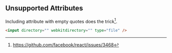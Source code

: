 ## Unsupported Attributes

Including attribute with empty quotes does the trick[^1].

``` html
<input directory="" webkitdirectory="" type="file" />
```

[^1]: https://github.com/facebook/react/issues/3468
